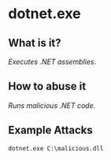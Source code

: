# dotnet.exe
## What is it?
*Executes .NET assemblies.*

## How to abuse it
*Runs malicious .NET code.*

## Example Attacks
```
dotnet.exe C:\malicious.dll
```
